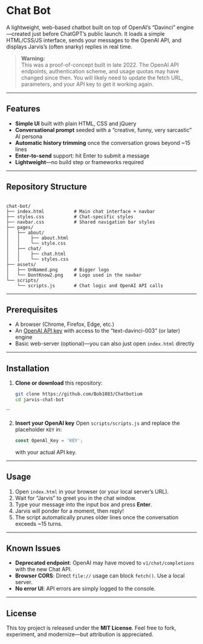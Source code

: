 # Chat Bot

A lightweight, web-based chatbot built on top of OpenAI’s “Davinci” engine—created just before ChatGPT’s public launch. It loads a simple HTML/CSS/JS interface, sends your messages to the OpenAI API, and displays Jarvis’s (often snarky) replies in real time.

> **Warning:**  
> This was a proof-of-concept built in late 2022. The OpenAI API endpoints, authentication scheme, and usage quotas may have changed since then. You will likely need to update the fetch URL, parameters, and your API key to get it working again.

---

## Features

- **Simple UI** built with plain HTML, CSS and jQuery  
- **Conversational prompt** seeded with a “creative, funny, very sarcastic” AI persona  
- **Automatic history trimming** once the conversation grows beyond ~15 lines  
- **Enter-to-send** support: hit Enter to submit a message  
- **Lightweight**—no build step or frameworks required  

---

## Repository Structure

```

chat-bot/
├── index.html           # Main chat interface + navbar
├── styles.css           # Chat-specific styles
├── navbar.css           # Shared navigation bar styles
├── pages/
│   ├── about/
│   │    ├── about.html
│   │    └── style.css
│   ├── chat/
│   │    ├── chat.html
│   │    └── styles.css
├── assets/
│   ├── UnNamed.png      # Bigger logo 
│   └── DontKnow2.png    # Logo used in the navbar
└── scripts/
    └── scripts.js       # Chat logic and OpenAI API calls

```

---

## Prerequisites

- A browser (Chrome, Firefox, Edge, etc.)  
- An [OpenAI API key](https://platform.openai.com/account/api-keys) with access to the “text-davinci-003” (or later) engine  
- Basic web-server (optional)—you can also just open `index.html` directly  

---

## Installation

1. **Clone or download** this repository:
   ```bash
   git clone https://github.com/Bob1883/Chatbotium
   cd jarvis-chat-bot
``

2. **Insert your OpenAI key**
   Open `scripts/scripts.js` and replace the placeholder `KEY` in:

   ```js
   const OpenAl_Key = 'KEY';
   ```

   with your actual API key.

---

## Usage

1. Open `index.html` in your browser (or your local server’s URL).
2. Wait for “Jarvis” to greet you in the chat window.
3. Type your message into the input box and press **Enter**.
4. Jarvis will ponder for a moment, then reply!
5. The script automatically prunes older lines once the conversation exceeds ~15 turns.

---

## Known Issues

* **Deprecated endpoint**: OpenAI may have moved to `v1/chat/completions` with the new Chat API.
* **Browser CORS**: Direct `file://` usage can block `fetch()`. Use a local server.
* **No error UI**: API errors are simply logged to the console.

---

## License

This toy project is released under the **MIT License**. Feel free to fork, experiment, and modernize—but attribution is appreciated.